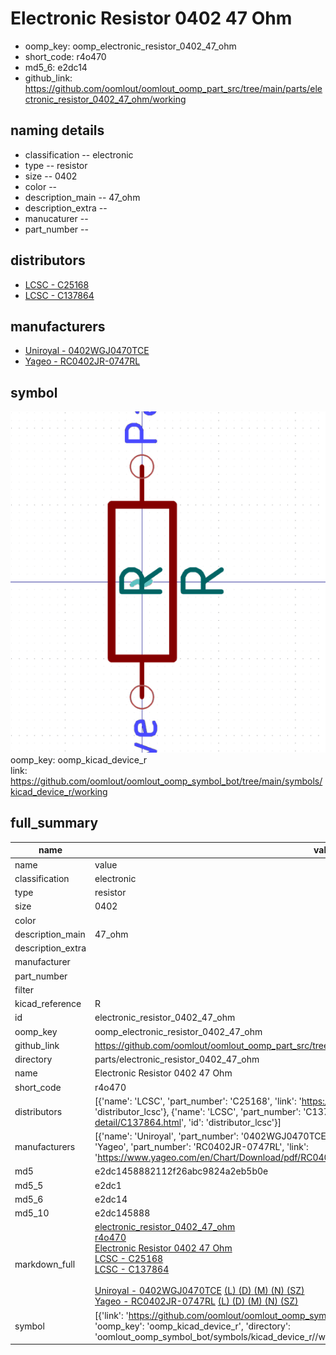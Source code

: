 # Electronic Resistor 0402 47 Ohm

  
* oomp_key: oomp_electronic_resistor_0402_47_ohm 
* short_code: r4o470
* md5_6: e2dc14  
* github_link: https://github.com/oomlout/oomlout_oomp_part_src/tree/main/parts/electronic_resistor_0402_47_ohm/working  
## naming details
* classification -- electronic
* type -- resistor
* size -- 0402
* color -- 
* description_main -- 47_ohm
* description_extra -- 
* manucaturer -- 
* part_number -- 

## distributors
* [LCSC - C25168](https://lcsc.com/product-detail/C25168.html)  
* [LCSC - C137864](https://lcsc.com/product-detail/C137864.html)  

## manufacturers
* [Uniroyal - 0402WGJ0470TCE]()  
* [Yageo - RC0402JR-0747RL](https://www.yageo.com/en/Chart/Download/pdf/RC0402JR-0747RL)  

## symbol

![](symbol/0/working/working_600.png)  
oomp_key: oomp_kicad_device_r  
link: https://github.com/oomlout/oomlout_oomp_symbol_bot/tree/main/symbols/kicad_device_r/working  


## full_summary
| name | value | 
| --- | --- | 
| name | value | 
| classification | electronic | 
| type | resistor | 
| size | 0402 | 
| color |  | 
| description_main | 47_ohm | 
| description_extra |  | 
| manufacturer |  | 
| part_number |  | 
| filter |  | 
| kicad_reference | R | 
| id | electronic_resistor_0402_47_ohm | 
| oomp_key | oomp_electronic_resistor_0402_47_ohm | 
| github_link | https://github.com/oomlout/oomlout_oomp_part_src/tree/main/parts/electronic_resistor_0402_47_ohm/working | 
| directory | parts/electronic_resistor_0402_47_ohm | 
| name | Electronic Resistor 0402 47 Ohm | 
| short_code | r4o470 | 
| distributors | [{'name': 'LCSC', 'part_number': 'C25168', 'link': 'https://lcsc.com/product-detail/C25168.html', 'id': 'distributor_lcsc'}, {'name': 'LCSC', 'part_number': 'C137864', 'link': 'https://lcsc.com/product-detail/C137864.html', 'id': 'distributor_lcsc'}] | 
| manufacturers | [{'name': 'Uniroyal', 'part_number': '0402WGJ0470TCE', 'link': '', 'id': 'manufacturer_uniroyal'}, {'name': 'Yageo', 'part_number': 'RC0402JR-0747RL', 'link': 'https://www.yageo.com/en/Chart/Download/pdf/RC0402JR-0747RL', 'id': 'manufacturer_yageo'}] | 
| md5 | e2dc1458882112f26abc9824a2eb5b0e | 
| md5_5 | e2dc1 | 
| md5_6 | e2dc14 | 
| md5_10 | e2dc145888 | 
| markdown_full | [electronic_resistor_0402_47_ohm](https://github.com/oomlout/oomlout_oomp_part_src/tree/main/parts/electronic_resistor_0402_47_ohm/working)<br>[r4o470](https://github.com/oomlout/oomlout_oomp_part_src/tree/main/parts/electronic_resistor_0402_47_ohm/working)<br>[Electronic Resistor 0402 47 Ohm](https://github.com/oomlout/oomlout_oomp_part_src/tree/main/parts/electronic_resistor_0402_47_ohm/working)<br>[LCSC - C25168<br>](https://lcsc.com/product-detail/C25168.html)[LCSC - C137864<br>](https://lcsc.com/product-detail/C137864.html)<br>[Uniroyal - 0402WGJ0470TCE]() [(L)  ](https://www.lcsc.com/search?q=0402WGJ0470TCE)[(D)  ](https://www.digikey.com/en/products?,keywords=0402WGJ0470TCE)[(M)  ](https://www.mouser.com/Search/Refine?Keyword=0402WGJ0470TCE)[(N)  ](https://www.newark.com/search?st=0402WGJ0470TCE)[(SZ)  ](https://so.szlcsc.com/global.html?k=0402WGJ0470TCE)<br>[Yageo - RC0402JR-0747RL](https://www.yageo.com/en/Chart/Download/pdf/RC0402JR-0747RL) [(L)  ](https://www.lcsc.com/search?q=RC0402JR-0747RL)[(D)  ](https://www.digikey.com/en/products?,keywords=RC0402JR-0747RL)[(M)  ](https://www.mouser.com/Search/Refine?Keyword=RC0402JR-0747RL)[(N)  ](https://www.newark.com/search?st=RC0402JR-0747RL)[(SZ)  ](https://so.szlcsc.com/global.html?k=RC0402JR-0747RL)<br> | 
| symbol | [{'link': 'https://github.com/oomlout/oomlout_oomp_symbol_bot/tree/main/symbols/kicad_device_r', 'oomp_key': 'oomp_kicad_device_r', 'directory': 'oomlout_oomp_symbol_bot/symbols/kicad_device_r//working/working.kicad_sym'}] | 

